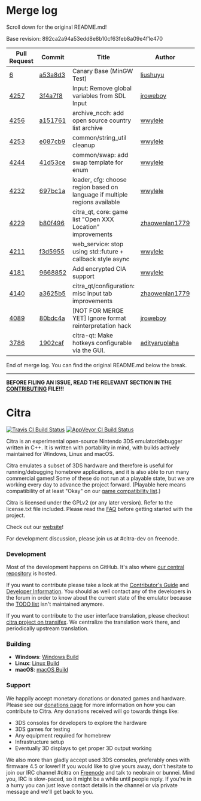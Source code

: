 # Merge log

Scroll down for the original README.md!

Base revision: 892ca2a94a53edd8e8b10cf63feb8a09e4f1e470

|Pull Request|Commit|Title|Author|Merged?|
|----|----|----|----|----|
|[6](https://github.com/citra-emu/citra-canary/pull/6)|[a53a8d3](https://github.com/citra-emu/citra-canary/pull/6/files/)|Canary Base (MinGW Test)|[liushuyu](https://github.com/liushuyu)|Yes|
|[4257](https://github.com/citra-emu/citra/pull/4257)|[3f4a7f8](https://github.com/citra-emu/citra/pull/4257/files/)|Input: Remove global variables from SDL Input|[jroweboy](https://github.com/jroweboy)|Yes|
|[4256](https://github.com/citra-emu/citra/pull/4256)|[a151761](https://github.com/citra-emu/citra/pull/4256/files/)|archive_ncch: add open source country list archive|[wwylele](https://github.com/wwylele)|Yes|
|[4253](https://github.com/citra-emu/citra/pull/4253)|[e087cb9](https://github.com/citra-emu/citra/pull/4253/files/)|common/string_util cleanup|[wwylele](https://github.com/wwylele)|Yes|
|[4244](https://github.com/citra-emu/citra/pull/4244)|[41d53ce](https://github.com/citra-emu/citra/pull/4244/files/)|common/swap: add swap template for enum|[wwylele](https://github.com/wwylele)|Yes|
|[4232](https://github.com/citra-emu/citra/pull/4232)|[697bc1a](https://github.com/citra-emu/citra/pull/4232/files/)|loader, cfg: choose region based on language if multiple regions available|[wwylele](https://github.com/wwylele)|Yes|
|[4229](https://github.com/citra-emu/citra/pull/4229)|[b80f496](https://github.com/citra-emu/citra/pull/4229/files/)|citra_qt, core: game list "Open XXX Location" improvements|[zhaowenlan1779](https://github.com/zhaowenlan1779)|Yes|
|[4211](https://github.com/citra-emu/citra/pull/4211)|[f3d5955](https://github.com/citra-emu/citra/pull/4211/files/)|web_service: stop using std::future + callback style async|[wwylele](https://github.com/wwylele)|Yes|
|[4181](https://github.com/citra-emu/citra/pull/4181)|[9668852](https://github.com/citra-emu/citra/pull/4181/files/)|Add encrypted CIA support|[wwylele](https://github.com/wwylele)|Yes|
|[4140](https://github.com/citra-emu/citra/pull/4140)|[a3625b5](https://github.com/citra-emu/citra/pull/4140/files/)|citra_qt/configuration: misc input tab improvements|[zhaowenlan1779](https://github.com/zhaowenlan1779)|Yes|
|[4089](https://github.com/citra-emu/citra/pull/4089)|[80bdc4a](https://github.com/citra-emu/citra/pull/4089/files/)|[NOT FOR MERGE YET] Ignore format reinterpretation hack|[jroweboy](https://github.com/jroweboy)|Yes|
|[3786](https://github.com/citra-emu/citra/pull/3786)|[1902caf](https://github.com/citra-emu/citra/pull/3786/files/)|citra-qt: Make hotkeys configurable via the GUI.|[adityaruplaha](https://github.com/adityaruplaha)|Yes|


End of merge log. You can find the original README.md below the break.

------

**BEFORE FILING AN ISSUE, READ THE RELEVANT SECTION IN THE [CONTRIBUTING](https://github.com/citra-emu/citra/blob/master/CONTRIBUTING.md#reporting-issues) FILE!!!**

Citra
==============
[![Travis CI Build Status](https://travis-ci.org/citra-emu/citra.svg?branch=master)](https://travis-ci.org/citra-emu/citra)
[![AppVeyor CI Build Status](https://ci.appveyor.com/api/projects/status/sdf1o4kh3g1e68m9?svg=true)](https://ci.appveyor.com/project/bunnei/citra)

Citra is an experimental open-source Nintendo 3DS emulator/debugger written in C++. It is written with portability in mind, with builds actively maintained for Windows, Linux and macOS.

Citra emulates a subset of 3DS hardware and therefore is useful for running/debugging homebrew applications, and it is also able to run many commercial games! Some of these do not run at a playable state, but we are working every day to advance the project forward. (Playable here means compatibility of at least "Okay" on our [game compatibility list](https://citra-emu.org/game).)

Citra is licensed under the GPLv2 (or any later version). Refer to the license.txt file included. Please read the [FAQ](https://citra-emu.org/wiki/faq/) before getting started with the project.

Check out our [website](https://citra-emu.org/)!

For development discussion, please join us at #citra-dev on freenode.

### Development

Most of the development happens on GitHub. It's also where [our central repository](https://github.com/citra-emu/citra) is hosted.

If you want to contribute please take a look at the [Contributor's Guide](CONTRIBUTING.md) and [Developer Information](https://github.com/citra-emu/citra/wiki/Developer-Information). You should as well contact any of the developers in the forum in order to know about the current state of the emulator because the [TODO list](https://docs.google.com/document/d/1SWIop0uBI9IW8VGg97TAtoT_CHNoP42FzYmvG1F4QDA) isn't maintained anymore.

If you want to contribute to the user interface translation, please checkout [citra project on transifex](https://www.transifex.com/citra/citra). We centralize the translation work there, and periodically upstream translation.

### Building

* __Windows__: [Windows Build](https://github.com/citra-emu/citra/wiki/Building-For-Windows)
* __Linux__: [Linux Build](https://github.com/citra-emu/citra/wiki/Building-For-Linux)
* __macOS__: [macOS Build](https://github.com/citra-emu/citra/wiki/Building-for-macOS)


### Support
We happily accept monetary donations or donated games and hardware. Please see our [donations page](https://citra-emu.org/donate/) for more information on how you can contribute to Citra. Any donations received will go towards things like:
* 3DS consoles for developers to explore the hardware
* 3DS games for testing
* Any equipment required for homebrew
* Infrastructure setup
* Eventually 3D displays to get proper 3D output working

We also more than gladly accept used 3DS consoles, preferably ones with firmware 4.5 or lower! If you would like to give yours away, don't hesitate to join our IRC channel #citra on [Freenode](http://webchat.freenode.net/?channels=citra) and talk to neobrain or bunnei. Mind you, IRC is slow-paced, so it might be a while until people reply. If you're in a hurry you can just leave contact details in the channel or via private message and we'll get back to you.
